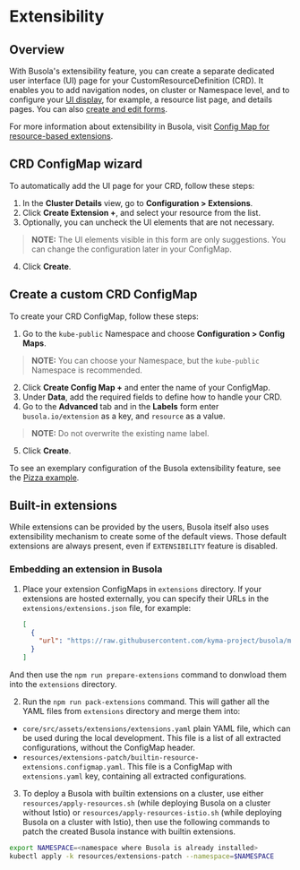 # Extensibility

## Overview

With Busola's extensibility feature, you can create a separate dedicated user interface (UI) page for your CustomResourceDefinition (CRD). It enables you to add navigation nodes, on cluster or Namespace level, and to configure your [UI display](display-section.md), for example, a resource list page, and details pages. You can also [create and edit forms](form-section.md).

For more information about extensibility in Busola, visit [Config Map for resource-based extensions](resources.md).

## CRD ConfigMap wizard

To automatically add the UI page for your CRD, follow these steps:

1.  In the **Cluster Details** view, go to **Configuration > Extensions**.
2.  Click **Create Extension +**, and select your resource from the list.
3.  Optionally, you can uncheck the UI elements that are not necessary.

> **NOTE:** The UI elements visible in this form are only suggestions. You can change the configuration later in your ConfigMap.

4.  Click **Create**.

## Create a custom CRD ConfigMap

To create your CRD ConfigMap, follow these steps:

1. Go to the `kube-public` Namespace and choose **Configuration > Config Maps**.

> **NOTE:** You can choose your Namespace, but the `kube-public` Namespace is recommended.

2. Click **Create Config Map +** and enter the name of your ConfigMap.
3. Under **Data**, add the required fields to define how to handle your CRD.
4. Go to the **Advanced** tab and in the **Labels** form enter `busola.io/extension` as a key, and `resource` as a value.

> **NOTE:** Do not overwrite the existing name label.

5. Click **Create**.

To see an exemplary configuration of the Busola extensibility feature, see the [Pizza example](examples/../../../examples/pizzas/README.md).

## Built-in extensions

While extensions can be provided by the users, Busola itself also uses extensibility mechanism to create some of the default views. Those default extensions are always present, even if `EXTENSIBILITY` feature is disabled.

### Embedding an extension in Busola

1. Place your extension ConfigMaps in `extensions` directory. If your extensions are hosted externally, you can specify their URLs in the `extensions/extensions.json` file, for example:

   ```json
   [
     {
       "url": "https://raw.githubusercontent.com/kyma-project/busola/main/examples/pizzas/configuration/pizzas-configmap.yaml"
     }
   ]
   ```

And then use the `npm run prepare-extensions` command to donwload them into the `extensions` directory.

2. Run the `npm run pack-extensions` command. This will gather all the YAML files from `extensions` directory and merge them into:

- `core/src/assets/extensions/extensions.yaml` plain YAML file, which can be used during the local development. This file is a list of all extracted configurations, without the ConfigMap header.
- `resources/extensions-patch/builtin-resource-extensions.configmap.yaml`. This file is a ConfigMap with `extensions.yaml` key, containing all extracted configurations.

3. To deploy a Busola with builtin extensions on a cluster, use either `resources/apply-resources.sh` (while deploying Busola on a cluster without Istio) or `resources/apply-resources-istio.sh` (while deploying Busola on a cluster with Istio), then use the following commands to patch the created Busola instance with builtin extensions.

```bash
export NAMESPACE=<namespace where Busola is already installed>
kubectl apply -k resources/extensions-patch --namespace=$NAMESPACE
```
